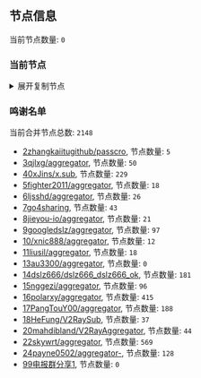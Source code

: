 
## 节点信息
当前节点数量: `0`
### 当前节点
<details>
  <summary>展开复制节点</summary>

    

</details>

### 鸣谢名单
当前合并节点总数: `2148`
- [2zhangkaiitugithub/passcro](https://github.com/zhangkaiitugithub/passcro), 节点数量: `5`
- [3qjlxg/aggregator](https://github.com/qjlxg/aggregator), 节点数量: `50`
- [40xJins/x.sub](https://github.com/0xJins/x.sub), 节点数量: `229`
- [5fighter2011/aggregator](https://github.com/fighter2011/aggregator), 节点数量: `18`
- [6ljsshd/aggregator](https://github.com/ljsshd/aggregator), 节点数量: `26`
- [7go4sharing](https://github.com/go4sharing), 节点数量: `43`
- [8jieyou-io/aggregator](https://github.com/jieyou-io/aggregator), 节点数量: `21`
- [9googledslz/aggregator](https://github.com/googledslz/aggregator), 节点数量: `97`
- [10/xnic888/aggregator](https://github.com/xnic888/aggregator), 节点数量: `12`
- [11liusil/aggregator](https://github.com/liusil/aggregator), 节点数量: `18`
- [13au3300/aggregator](https://github.com/au3300/aggregator), 节点数量: `0`
- [14dslz666/dslz666_dslz666_ok](https://github.com/dslz666/dslz666_dslz666_ok), 节点数量: `181`
- [15nggezi/aggregator](https://github.com/nggezi/aggregator), 节点数量: `96`
- [16polarxy/aggregator](https://github.com/polarxy/aggregator), 节点数量: `415`
- [17PangTouY00/aggregator](https://github.com/PangTouY00/aggregator), 节点数量: `188`
- [18HeFung/V2RaySub](https://github.com/HeFung/V2RaySub), 节点数量: `37`
- [20mahdibland/V2RayAggregator](https://github.com/mahdibland/V2RayAggregator), 节点数量: `44`
- [22skywrt/aggregator](https://github.com/skywrt/aggregator), 节点数量: `569`
- [24payne0502/aggregator-](https://github.com/payne0502/aggregator-), 节点数量: `128`
- [99电报群分享1](https://github.com/cdddbc/getAirport), 节点数量: `0`


